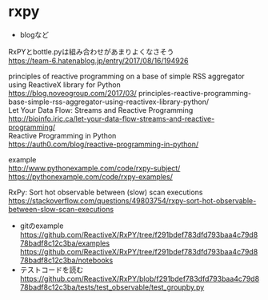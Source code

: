 
# rxpy

- blogなど    

RxPYとbottle.pyは組み合わせがあまりよくなさそう    
https://team-6.hatenablog.jp/entry/2017/08/16/194926    

principles of reactive programming on a base of simple RSS aggregator using ReactiveX library for Python    
https://blog.noveogroup.com/2017/03/    principles-reactive-programming-base-simple-rss-aggregator-using-reactivex-library-python/    
Let Your Data Flow: Streams and Reactive Programming    
http://bioinfo.iric.ca/let-your-data-flow-streams-and-reactive-programming/    
Reactive Programming in Python    
https://auth0.com/blog/reactive-programming-in-python/    

example    
http://www.pythonexample.com/code/rxpy-subject/    
https://pythonexample.com/code/rxpy-examples/    


RxPy: Sort hot observable between (slow) scan executions    
https://stackoverflow.com/questions/49803754/rxpy-sort-hot-observable-between-slow-scan-executions    


- gitのexample    
https://github.com/ReactiveX/RxPY/tree/f291bdef783dfd793baa4c79d878badf8c12c3ba/examples    
https://github.com/ReactiveX/RxPY/tree/f291bdef783dfd793baa4c79d878badf8c12c3ba/notebooks    
- テストコードを読む    
https://github.com/ReactiveX/RxPY/blob/f291bdef783dfd793baa4c79d878badf8c12c3ba/tests/test_observable/test_groupby.py    
